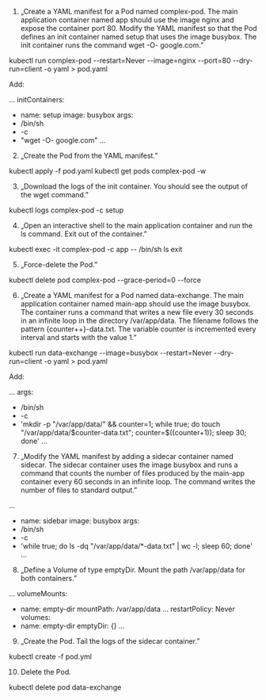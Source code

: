 1. „Create a YAML manifest for a Pod named complex-pod. The main application container named app should use the image nginx and expose the container port 80. Modify the YAML manifest so that the Pod defines an init container named setup that uses the image busybox. The init container runs the command wget -O- google.com.”

kubectl run complex-pod --restart=Never --image=nginx --port=80 --dry-run=client -o yaml > pod.yaml

Add:

...
initContainers:

- name: setup
  image: busybox
  args:
- /bin/sh
- -c
- "wget -O- google.com"
  ...

2. „Create the Pod from the YAML manifest.”

kubectl apply -f pod.yaml
kubectl get pods complex-pod -w

3. „Download the logs of the init container. You should see the output of the wget command.”

kubectl logs complex-pod -c setup

4. „Open an interactive shell to the main application container and run the ls command. Exit out of the container.”

kubectl exec -it complex-pod -c app -- /bin/sh
ls
exit

5. „Force-delete the Pod.”

kubectl delete pod complex-pod --grace-period=0 --force

6. „Create a YAML manifest for a Pod named data-exchange. The main application container named main-app should use the image busybox. The container runs a command that writes a new file every 30 seconds in an infinite loop in the directory /var/app/data. The filename follows the pattern {counter++}-data.txt. The variable counter is incremented every interval and starts with the value 1.”

kubectl run data-exchange --image=busybox --restart=Never --dry-run=client -o yaml > pod.yaml

Add: 

...
args:
- /bin/sh
- -c
- 'mkdir -p "/var/app/data/" && counter=1; while true; do touch "/var/app/data/$counter-data.txt"; counter=$((counter+1)); sleep 30; done'
...

7. „Modify the YAML manifest by adding a sidecar container named sidecar. The sidecar container uses the image busybox and runs a command that counts the number of files produced by the main-app container every 60 seconds in an infinite loop. The command writes the number of files to standard output.”

...
- name: sidebar
image: busybox
args:
- /bin/sh
- -c
- 'while true; do ls -dq "/var/app/data/*-data.txt" | wc -l; sleep 60; done'
...

8. „Define a Volume of type emptyDir. Mount the path /var/app/data for both containers.”

...
volumeMounts:
- name: empty-dir
   mountPath: /var/app/data
...
restartPolicy: Never
volumes:
- name: empty-dir
   emptyDir: {}
...

9. „Create the Pod. Tail the logs of the sidecar container.”

kubectl create -f pod.yml

10. Delete the Pod.

kubectl delete pod data-exchange
